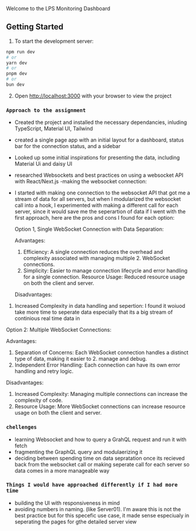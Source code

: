 Welcome to the LPS Monitoring Dashboard

## Getting Started

1. To start the development server:

```bash
npm run dev
# or
yarn dev
# or
pnpm dev
# or
bun dev
```

2. Open [http://localhost:3000](http://localhost:3000) with your browser to view the project

### `Approach to the assignment`

- Created the project and installed the necessary dependancies, inluding TypeScript, Material UI, Tailwind
- created a single page app with an initial layout for a dashboard, status bar for the connection status, and a sidebar
- Looked up some initial inspirations for presenting the data, including Material Ui and daisy UI
- researched Websockets and best practices on using a websocket API with React/Next.js
  -making the websocket connection:
- I started with making one connection to the websocket API that got me a stream of data for all servers, but when I modularized the websocket call into a hook, I experimented with making a different call for each server, since it would save me the seperartion of data if I went with the first approach, here are the pros and cons I found for each option:

  Option 1, Single WebSocket Connection with Data Separation:

  Advantages:

  1. Efficiency: A single connection reduces the overhead and complexity associated with managing multiple 2. WebSocket connections.
  2. Simplicity: Easier to manage connection lifecycle and error handling for a single connection.
     Resource Usage: Reduced resource usage on both the client and server.

  Disadvantages:

1. Increased Complexity in data handling and sepertion: I found it woiuod take more time to seperate data especially that its a big stream of continious real time data in

Option 2: Multiple WebSocket Connections:

Advantages:

1. Separation of Concerns: Each WebSocket connection handles a distinct type of data, making it easier to 2. manage and debug.
2. Independent Error Handling: Each connection can have its own error handling and retry logic.

Disadvantages:

1. Increased Complexity: Managing multiple connections can increase the complexity of code.
2. Resource Usage: More WebSocket connections can increase resource usage on both the client and server.

### `chellenges`

- learning Websocket and how to query a GrahQL request and run it with fetch
- fragmenting the GraphQL query and modulaerizing it
- deciding between spending time on data sepratation once its recieved back from the websocket call or making seperate call for each server so data comes in a more manageable way

### `Things I would have approached differently if I had more time`

- building the UI with responsiveness in mind
- avoiding numbers in naming. (like Server01). I'm aware this is not the best practice but for this specefic use case, it made sense especiualy in seperating the pages for gthe detailed server view
